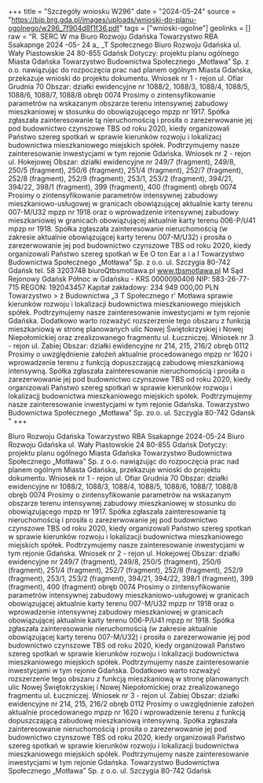 +++
title = "Szczegóły wniosku W296"
date = "2024-05-24"
source = "https://bip.brg.gda.pl/images/uploads/wnioski-do-planu-ogolnego/w296_7f904d8f1f36.pdf"
tags = ["wnioski-ogolne"]
geolinks = []
raw = "R. SERC W ma  Biuro Rozwoju Gdańska  Towarzystwo   RBA Ssakapnge 2024 -05- 24  a_ _T Społecznego Biuro Rozwoju Gdańska ul. Wały Piastowskie 24 80-855 Gdańsk Dotyczy: projektu planu ogólnego Miasta Gdańska Towarzystwo Budownictwa Społecznego „Motława” Sp. z o.o. nawiązując do rozpoczęcia prac nad planem ogólnym Miasta Gdańska, przekazuje wnioski do projektu dokumentu. Wniosek nr 1 - rejon ul. Ofiar Grudnia 70 Obszar: działki ewidencyjne nr 1088/2, 1088/3, 1088/4, 1088/5, 1088/6, 1088/7, 1088/8 obręb 0074 Prosimy o zintensyfikowanie parametrów na wskazanym obszarze terenu intensywnej zabudowy mieszkaniowej w stosunku do obowiązującego mpzp nr 1917. Spółka zgłaszała zainteresowanie tą nieruchomością i prosiła o zarezerwowanie jej pod budownictwo czynszowe TBS od roku 2020, kiedy organizowali Państwo szereg spotkań w sprawie kierunków rozwoju i lokalizacj budownictwa mieszkaniowego miejskich spółek. Podtrzymujemy nasze zainteresowanie inwestycjami w tym rejonie Gdańska. Wniosek nr 2 - rejon ul. Hokejowej Obszar: działki ewidencyjne nr 249/7 (fragment), 249/8, 250/5 (fragment), 250/6 (fragment), 251/4 (fragment), 252/7 (fragment), 252/8 (fragment), 252/9 (fragment), 253/1, 253/2 (fragment), 394/21, 394/22, 398/1 (fragment), 399 (fragment), 400 (fragment) obręb 0074 Prosimy o zintensyfikowanie parametrów intensywnej zabudowy mieszkaniowo-usługowej w granicach obowiązującej aktualnie karty terenu 007-M/U32 mpzp nr 1918 oraz o wprowadzenie intensywnej zabudowy mieszkaniowej w granicach obowiązującej aktualnie karty terenu 006-P/U41 mpzp nr 1918. Spółka zgłaszała zainteresowanie nieruchomością (w zakresie aktualnie obowiązującej karty terenu 007-M/U32) i prosiła o zarezerwowanie jej pod budownictwo czynszowe TBS od roku 2020, kiedy organizowali Państwo szereg spotkań w Ee O ton Ear a i a l Towarzystwo Budownictwa Społecznego „Motława” Sp. z o.o.  ul. Szczygia   80-742 Gdańsk tel. 58 3203748  biuroQtbsmotlawa.pl  www.tbsmotlawa.pl M Sąd Rejonowy Gdańsk Północ w Gdańsku - KRS 0000090406  NIP: 583-26-77-715  REGON: 192043457  Kapitał zakładowy: 234 949 000,00 PLN Towarzystwo > ź Budownictwa „3 T Społecznego r' Motława sprawie kierunków rozwoju i lokalizacji budownictwa mieszkaniowego miejskich spółek. Podtrzymujemy nasze zainteresowanie inwestycjami w tym rejonie Gdańska. Dodatkowo warto rozważyć rozszerzenie tego obszaru z funkcją mieszkaniową w stronę planowanych ulic Nowej Świętokrzyskiej i Nowej Niepołomickiej oraz zrealizowanego fragmentu ul. Łuczniczej. Wniosek nr 3 - rejon ul. Żabiej Obszar: działki ewidencyjne nr 214, 215, 216/2 obręb 0112 Prosimy o uwzględnienie założeń aktualnie procedowanego mpzp nr 1620 i wprowadzenie terenu z funkcją dopuszczającą zabudowę mieszkaniową intensywną. Spółka zgłaszała zainteresowanie nieruchomością i prosiła o zarezerwowanie jej pod budownictwo czynszowe TBS od roku 2020, kiedy organizowali Państwo szereg spotkań w sprawie kierunków rozwoju i lokalizacjj budownictwa mieszkaniowego miejskich spółek. Podtrzymujemy nasze zainteresowanie inwestycjami w tym rejonie Gdańska. Towarzystwo Budownictwa Społecznego „Motława” Sp. zo.o.  ul. Szczygia   80-742 Gdansk "
+++

Biuro Rozwoju Gdańska
Towarzystwo
RBA Ssakapnge 2024-05-24
Biuro Rozwoju Gdańska
ul. Wały Piastowskie 24
80-855 Gdańsk
Dotyczy: projektu planu ogólnego Miasta Gdańska
Towarzystwo Budownictwa Społecznego „Motława” Sp. z o.o. nawiązując do rozpoczęcia prac nad planem ogólnym Miasta Gdańska, przekazuje wnioski do projektu dokumentu.
Wniosek nr 1 - rejon ul. Ofiar Grudnia 70
Obszar: działki ewidencyjne nr 1088/2, 1088/3, 1088/4, 1088/5, 1088/6, 1088/7, 1088/8 obręb 0074
Prosimy o zintensyfikowanie parametrów na wskazanym obszarze terenu intensywnej zabudowy mieszkaniowej w stosunku do obowiązującego mpzp nr 1917. Spółka zgłaszała zainteresowanie tą nieruchomością i prosiła o zarezerwowanie jej pod budownictwo czynszowe TBS od roku 2020, kiedy organizowali Państwo szereg spotkań w sprawie kierunków rozwoju i lokalizacji budownictwa mieszkaniowego miejskich spółek. Podtrzymujemy nasze zainteresowanie inwestycjami w tym rejonie Gdańska.
Wniosek nr 2 - rejon ul. Hokejowej
Obszar: działki ewidencyjne nr 249/7 (fragment), 249/8, 250/5 (fragment), 250/6 (fragment), 251/4 (fragment), 252/7 (fragment), 252/8 (fragment), 252/9 (fragment), 253/1, 253/2 (fragment), 394/21, 394/22, 398/1 (fragment), 399 (fragment), 400 (fragment) obręb 0074
Prosimy o zintensyfikowanie parametrów intensywnej zabudowy mieszkaniowo-usługowej w granicach obowiązującej aktualnie karty terenu 007-M/U32 mpzp nr 1918 oraz o wprowadzenie intensywnej zabudowy mieszkaniowej w granicach obowiązującej aktualnie karty terenu 006-P/U41 mpzp nr 1918. Spółka zgłaszała zainteresowanie nieruchomością (w zakresie aktualnie obowiązującej karty terenu 007-M/U32) i prosiła o zarezerwowanie jej pod budownictwo czynszowe TBS od roku 2020, kiedy organizowali Państwo szereg spotkań w sprawie kierunków rozwoju i lokalizacji budownictwa mieszkaniowego miejskich spółek. Podtrzymujemy nasze zainteresowanie inwestycjami w tym rejonie Gdańska. Dodatkowo warto rozważyć rozszerzenie tego obszaru z funkcją mieszkaniową w stronę planowanych ulic Nowej Świętokrzyskiej i Nowej Niepołomickiej oraz zrealizowanego fragmentu ul. Łuczniczej.
Wniosek nr 3 - rejon ul. Żabiej
Obszar: działki ewidencyjne nr 214, 215, 216/2 obręb 0112
Prosimy o uwzględnienie założeń aktualnie procedowanego mpzp nr 1620 i wprowadzenie terenu z funkcją dopuszczającą zabudowę mieszkaniową intensywną. Spółka zgłaszała zainteresowanie nieruchomością i prosiła o zarezerwowanie jej pod budownictwo czynszowe TBS od roku 2020, kiedy organizowali Państwo szereg spotkań w sprawie kierunków rozwoju i lokalizacji budownictwa mieszkaniowego miejskich spółek. Podtrzymujemy nasze zainteresowanie inwestycjami w tym rejonie Gdańska.
Towarzystwo Budownictwa Społecznego „Motława” Sp. z o.o. ul. Szczygia 80-742 Gdańsk


